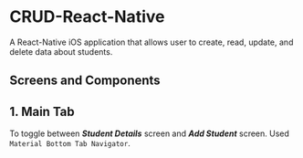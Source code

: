 # CRUD-React-Native

A React-Native iOS application that allows user to create, read, update, and delete data about students.

## Screens and Components

## 1. Main Tab
To toggle between ***Student Details*** screen and ***Add Student*** screen. Used `Material Bottom Tab Navigator`.
